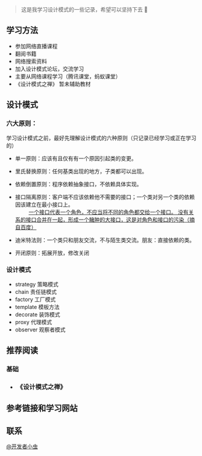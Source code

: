 >这是我学习设计模式的一些记录，希望可以坚持下去 👊

学习方法
-
+ 参加网络直播课程
+ 翻阅书籍
+ 网络搜索资料
+ 加入设计模式论坛，交流学习
+ 主要从网络课程学习（腾讯课堂，蚂蚁课堂）
+ 《设计模式之禅》 暂未辅助教材

设计模式
-
### 六大原则：
学习设计模式之前，最好先理解设计模式的六种原则（只记录已经学习或正在学习的）
+ 单一原则：应该有且仅有有一个原因引起类的变更。
+ 里氏替换原则：任何基类出现的地方，子类都可以出现。
+ 依赖倒置原则：程序依赖抽象接口，不依赖具体实现。
+ 接口隔离原则：客户端不应该依赖他不需要的接口；一个类对另一个类的依赖因该建立在最小接口上。<br/>
&nbsp;&nbsp;&nbsp;&nbsp;&nbsp;&nbsp;&nbsp;&nbsp; <u>一个接口代表一个角色，不应当将不同的角色都交给一个接口。
没有关系的接口合并在一起，形成一个臃肿的大接口，这是对角色和接口的污染（摘自百度）</u> 

+ 迪米特法则：一个类只和朋友交流，不与陌生类交流。朋友：直接依赖的类。
+ 开闭原则：拓展开放，修改关闭

### 设计模式
+ strategy     策略模式
+ chain        责任链模式
+ factory      工厂模式
+ template     模板方法
+ decorate     装饰模式     
+ proxy        代理模式
+ observer     观察者模式

推荐阅读
-
<h3>基础<h3/>
<ul>
    <li>《设计模式之禅》</li>
</ul>


参考链接和学习网站
-

联系
-
[@开发者小虫](https://weibo.com/p/1005055730839620/home?is_all=1)
